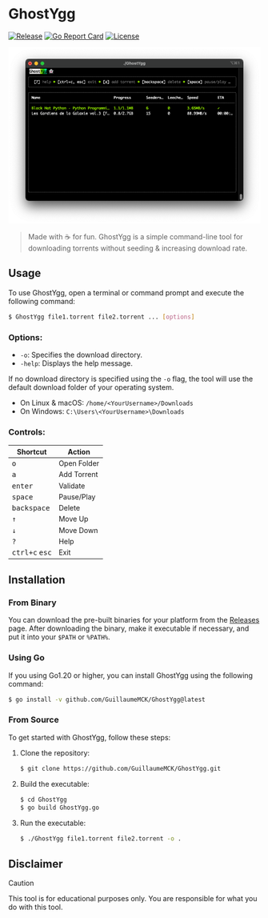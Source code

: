 # GhostYgg

[![Release](https://img.shields.io/github/release/GuillaumeMCK/GhostYgg.svg)](https://github.com/GuillaumeMCK/GhostYgg/releases)
[![Go Report Card](https://goreportcard.com/badge/github.com/GuillaumeMCK/GhostYgg)](https://goreportcard.com/report/github.com/GuillaumeMCK/GhostYgg)
[![License](https://img.shields.io/badge/license-MIT-blue.svg)](https://opensource.org/licenses/MIT)

<div align="center">
    <img src="https://raw.githubusercontent.com/GuillaumeMCK/GhostYgg/main/.github/banner.png">
</div>

> Made with ☕ for fun.
> GhostYgg is a simple command-line tool for downloading torrents without seeding & increasing download rate.

## Usage

To use GhostYgg, open a terminal or command prompt and execute the following command:

```bash
$ GhostYgg file1.torrent file2.torrent ... [options]
```

### Options:

- `-o`: Specifies the download directory.
- `-help`: Displays the help message.

If no download directory is specified using the `-o` flag, the tool will use the default download folder of your
operating system.

- On Linux & macOS: `/home/<YourUsername>/Downloads`
- On Windows: `C:\Users\<YourUsername>\Downloads`

### Controls:

| Shortcut                         | Action      |
|----------------------------------|-------------|
| <kbd>o</kbd>                     | Open Folder |
| <kbd>a</kbd>                     | Add Torrent |
| <kbd>enter</kbd>                 | Validate    |
| <kbd>space</kbd>                 | Pause/Play  |
| <kbd>backspace</kbd>             | Delete      |
| <kbd>↑</kbd>                     | Move Up     |
| <kbd>↓</kbd>                     | Move Down   |
| <kbd>?</kbd>                     | Help        |
| <kbd>ctrl+c</kbd> <kbd>esc</kbd> | Exit        |

## Installation

### From Binary

You can download the pre-built binaries for your platform from
the [Releases]("https://github.com/GuillaumeMCK/GhostYgg/releases/")
page. After downloading the binary, make it executable if necessary, and put it into your `$PATH` or `%PATH%`.

### Using Go

If you using Go1.20 or higher, you can install GhostYgg using the following command:

```bash
$ go install -v github.com/GuillaumeMCK/GhostYgg@latest
```

### From Source

To get started with GhostYgg, follow these steps:

1. Clone the repository:

   ```bash
   $ git clone https://github.com/GuillaumeMCK/GhostYgg.git
   ```

2. Build the executable:

   ```bash
   $ cd GhostYgg
   $ go build GhostYgg.go
   ```

3. Run the executable:

   ```bash
   $ ./GhostYgg file1.torrent file2.torrent -o .
   ```

## Disclaimer

> [!CAUTION]
> This tool is for educational purposes only. You are responsible for what you do with this tool. 